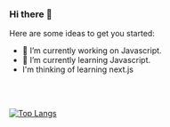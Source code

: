 ### Hi there 👋


Here are some ideas to get you started:

- 🔭 I’m currently working on Javascript.
- 🌱 I’m currently learning Javascript.
- I'm thinking of learning next.js
<br/>
<br/>




[![Top Langs](https://github-readme-stats.vercel.app/api/top-langs/?username=muhammedonen&layout=compact)](https://github.com/muhammedonen/github-readme-stats)








